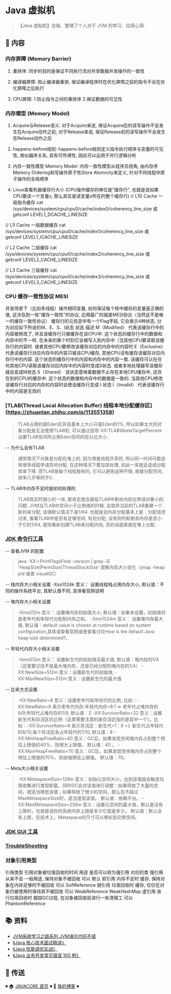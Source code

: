 # Java 虚拟机

> 【Java 虚拟机】总结、整理了个人对于 JVM 的学习、应用心得.

## 📖 内容

###  内存屏障 (Memory Barrier)

1. 重排序: 同步的目的是保证不同执行流对共享数据并发操作的一致性

2. 编译器屏障: 阻止编译器重排, 保证编译程序时在优化屏障之前的指令不会在优化屏障之后执行

3. CPU屏障:  1.防止指令之间的重排序  2.保证数据的可见性

### 内存模型 (Memory Model)

1. Acquire与Release语义: 对于Acquire来说, 保证Acquire后的读写操作不会发生在Acquire动作之前; 对于Release来说, 保证Release前的读写操作不会发生在Release动作之后

2. happens-before规则: happens-before规则定义指令执行顺序与变量的可见性, 类似偏序关系, 具有可传递性, 因此可以运用于并行逻辑分析

3. 内存一致性模型 Memory Model: 内存一致性模型从程序员视角, 由内存序Memory Ordering和写操作原子性Store Atomicity来定义, 针对不同线程中原子操作的全局顺序

4. Linux查看机器缓存行大小 (CPU操作缓存的单位是"缓存行", 也就是说如果CPU要读一个变量x, 那么其实是读变量x所在的整个缓存行)
// L1D Cache  一级指令缓存
cat /sys/devices/system/cpu/cpu0/cache/index0/coherency_line_size  或  getconf LEVEL1_DCACHE_LINESIZE

// L1I Cache  一级数据缓存
cat /sys/devices/system/cpu/cpu0/cache/index1/coherency_line_size 或  getconf LEVEL1_ICACHE_LINESIZE

// L2 Cache  二级缓存
cat /sys/devices/system/cpu/cpu0/cache/index2/coherency_line_size 或  getconf LEVEL2_CACHE_LINESIZE

// L3 Cache 三级缓存
cat /sys/devices/system/cpu/cpu0/cache/index3/coherency_line_size 或  getconf LEVEL3_CACHE_LINESIZE

### CPU 缓存一致性协议 MESI
并发场景下（比如多线程）操作相同变量, 如何保证每个核中缓存的变量是正确的值, 这涉及到一些"缓存一致性"的协议, 应用最广的就是MESI协议（当然这不是唯一的缓存一致性协议）
缓存行的元信息中有一个Flag字段, 它会表示4种状态, 分为对应如下所说的M、E、S、I状态
状态	            描述
M（Modified）	代表该缓存行中的内容被修改了, 并且该缓存行只被缓存在该CPU中. 这个状态的缓存行中的数据和内存中的不一样, 在未来的某个时刻它会被写入到内存中（当其他CPU要读取该缓存行的内容时. 或者其他CPU要修改该缓存对应的内存中的内容时
E（Exclusive）	代表该缓存行对应内存中的内容只被该CPU缓存, 其他CPU没有缓存该缓存对应内存行中的内容. 这个状态的缓存行中的内容和内存中的内容一致. 该缓存可以在任何其他CPU读取该缓存对应内存中的内容时变成S状态. 或者本地处理器写该缓存就会变成M状态
S（Shared）	    该状态意味着数据不止存在本地CPU缓存中, 还存在别的CPU的缓存中. 这个状态的数据和内存中的数据是一致的. 当其他CPU修改该缓存行对应的内存的内容时会使该缓存行变成 I 状态
I（Invalid）  	代表该缓存行中的内容是无效的

### [TLAB(Thread Local Allocation Buffer) 线程本地分配缓存区] (https://zhuanlan.zhihu.com/p/113551358)
> TLAB占用的是Eden区并且基本上大小只是Eden的1%, 所以如果太大的对象分配是无法使用TLAB的, 可以通过选项-XX:TLABWasteTargetPercent设置TLAB空间所占用Eden空间的百分比大小.

--  为什么会有TLAB
> 通常情况下对象是分配在堆上的, 因为堆是线程共享的, 所以同一时间可能会有很多线程申请空间分配, 在这种情况下要加锁处理, 如此一来就会造成分配效率下降. 而TLAB是每个线程独有的, 它可以避免这种开销, 直接分配空间, 效率几乎等同于C. 

-- TLAB中内存不足时是如何处理的
> TLAB其实时很小的一块, 那肯定就会面临TLAB中剩余内存比申请对象小的问题. JVM当TLAB中空间小于比例值的时候, 会放弃当前的TLAB重建一个新的来分配, 该值默认情况下是1/64.
> 也就是说内存分配基本上是：分配请求过来, 看看TLAB中是否有足够空间, 有则分配, 没有则判断剩余内存是否小于它的1/64, 是则重新创建TLAB来分配内存, 否的话就直接在堆上分配. 

### [JDK 命令行工具](jvm-cli-tools.md)

-- 查看JVM 的配置
> java -XX:+PrintFlagsFinal -version | grep -iE 'HeapSize|PermSize|ThreadStackSize'
> 观察内存大小变化（jmap -heap pid 或者 visualGC） 

-- 栈内存大小相关设置
 -Xss1024k  意义： 设置线程栈占用内存大小,  默认值：不同的操作系统平台, 其默认值不同, 具体看官网说明

-- 堆内存大小相关设置
> -Xms512m  意义： 设置堆内存初始值大小,  默认值：如果未设置，初始值将是老年代和年轻代分配制内存之和。
> -Xmx1024m 意义： 设置堆内存最大值,  默认值：default value is chosen at runtime based on system configuration,具体请查看官网或者查看讨论How is the default Java heap size determined?。

-- 年轻代内存大小相关设置
> -Xmn512m  意义： 设置新生代的初始值及最大值, 默认值：堆内存的1/4（这里要记住不是最大堆内存，还是已经分配的堆内存的1/4）
>  -XX:NewSize=512m 意义：设置新生代的初始值,  -XX:MaxNewSize=512m  意义：设置新生代的最大值
 
-- 比率方式设置
> -XX:NewRatio=8 意义：设置老年代和年轻代的比例, 比如：-XX:NewRatio=8 表示老年代内存:年轻代内存=8:1 => 老年代占堆内存的8/9;年轻代占堆内存的1/9,  默认值：2 
> -XX:SurvivorRatio=32 意义：设置新生代和存活区的比例（这里需要注意的是存活区指的是其中一个）。比如：-XX:SurvivorRatio=8 表示存活区：新生代=1：8 =》新生代占年轻代的8/10,每个存活区各占年轻代的1/10, 默认值：8 
> -XX:MinHeapFreeRatio=40 意义：GC后，如果发现空闲堆内存占到整个预估上限值的40%，则增大上限值。 默认值：40 。
 -XX:MaxHeapFreeRatio=70 意义：GC后，如果发现空闲堆内存占到整个预估上限值的70%，则收缩预估上限值。 默认值：70。
 
-- Meta大小相关设置 
>-XX:MetaspaceSize=128m 意义：初始元空间大小，达到该值就会触发垃圾收集进行类型卸载，同时GC会对该值进行调整：如果释放了大量的空间，就适当降低该值；如果释放了很少的空间，那么在不超过MaxMetaspaceSize时，适当提高该值。 默认值：依赖平台。
 -XX:MaxMetaspaceSize=256m 意义：设置元空间的最大值，默认是没有上限的，也就是说你的系统内存上限是多少它就是多少。 默认值：默认没有上限，在技术上，Metaspace的尺寸可以增长到交换空间。

### [JDK GUI 工具](jvm-gui-tools.md)

### [TroubleShooting](trouble-shooting.md)

### 对象引用类型

引用类型	    引用对象被垃圾回收的时间	    用途	                            是否可以转为强引用   	对应的类
强引用	    从来不会	            一般用途, 保持对象不被回收	                    可以	              默认
软引用	    内存不足时	        缓存, 保持对象在内存足够时不被回收	            可以	              SoftReference
弱引用	    垃圾回收时	        缓存, 仅仅在对象仍被使用时保持其不被回收	        可以	              WeakReference WeakHashMap
虚引用	    进行垃圾回收时	        跟踪GC过程, 在对象被回收前进行一些清理工	        可以	              PhantomReference

## 📚 资料
- [JVM系统学习之路系列  JVM演示代码不错](https://github.com/mtcarpenter/JavaTutorial)  
- [《Java 核心技术面试精讲》](https://time.geekbang.org/column/intro/82)
- [《Java 性能调优实战》](https://time.geekbang.org/column/intro/100028001)
- [《Java 业务开发常见错误 100 例》](https://time.geekbang.org/column/intro/100047701)


## 🚪 传送

◾ 🏠 [JAVACORE 首页](https://github.com/dunwu/javacore) ◾ 🎯 [我的博客](https://github.com/dunwu/blog) ◾
